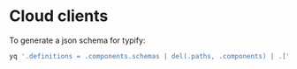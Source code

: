 # Cloud clients

To generate a json schema for typify:

```bash
yq '.definitions = .components.schemas | del(.paths, .components) | .["$schema"] = "http://json-schema.org/draft-07/schema#" | .' ../restate-cloud/generated/schema/openapi.yaml > cli/src/clients/cloud/schema.json
```
